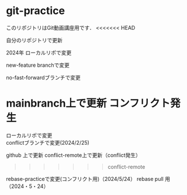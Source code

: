 # git-practice
このリポジトリはGit動画講座用です．
<<<<<<< HEAD

自分のリポジトリで更新


2024年
ローカルリポで変更

new-feature branchで変更


no-fast-forwardブランチで変更


mainbranch上で更新 コンフリクト発生
=======
ローカルリポで変更  
conflictブランチで変更(2024/2/25)

github 上で更新
conflict-remote上で更新（conflict発生）
>>>>>>> conflict-remote


rebase-practiceで変更(コンフリクト用)（2024/5/24）
rebase pull 用（2024・5・24）


